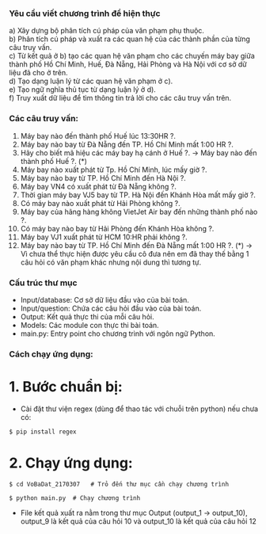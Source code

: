 ### Yêu cầu viết chương trình để hiện thực
a) Xây dựng bộ phân tích cú pháp của văn phạm phụ thuộc.\
b) Phân tích cú pháp và xuất ra các quan hệ của các thành phần của từng câu truy vấn.\
c) Từ kết quả ở b) tạo các quan hệ văn phạm cho các chuyến máy bay giữa thành phố Hồ Chí Minh, Huế, Đà Nẵng, Hải Phòng và Hà Nội với cơ sở dữ liệu đã cho ở trên.\
d) Tạo dạng luận lý từ các quan hệ văn phạm ở c).\
e) Tạo ngữ nghĩa thủ tục từ dạng luận lý ở d).\
f) Truy xuất dữ liệu để tìm thông tin trả lời cho các câu truy vấn trên.

### Các câu truy vấn:
1) Máy bay nào đến thành phố Huế lúc 13:30HR ?. 
2) Máy bay nào bay từ Đà Nẵng đến TP. Hồ Chí Minh mất 1:00 HR ?. 
3) Hãy cho biết mã hiệu các máy bay hạ cánh ở Huế ?. -> Máy bay nào đến thành phố Huế  ?. (*)
4) Máy bay nào xuất phát từ Tp. Hồ Chí Minh, lúc mấy giờ ?. 
5) Máy bay nào bay từ TP. Hồ Chí Minh đến Hà Nội ?.
6) Máy bay VN4 có xuất phát từ Đà Nẵng không ?.
7) Thời gian máy bay VJ5 bay từ TP. Hà Nội đến Khánh Hòa mất mấy giờ ?.
8) Có máy bay nào xuất phát từ Hải Phòng không ?. 
9) Máy bay của hãng hàng không VietJet Air bay đến những thành phố nào ?.
10) Có máy bay nào bay từ Hải Phòng đến Khánh Hòa không ?.
11) Máy bay VJ1 xuất phát từ HCM 10:HR phải không ?.
12) Máy bay nào bay từ TP. Hồ Chí Minh đến Đà Nẵng mất 1:00 HR ?.
(*) -> Vì chưa thể thực hiện được yêu cầu cô đưa nên em đã thay thế bằng 1 câu hỏi có văn phạm khác nhưng nội dung thì tương tự.

### Cấu trúc thư mục
* Input/database: Cơ sở dữ liệu đầu vào của bài toán.
* Input/question: Chứa các câu hỏi đầu vào của bài toán.
* Output: Kết quả thực thi của mỗi câu hỏi.
* Models: Các module con thực thi bài toán.
* main.py: Entry point cho chương trình với ngôn ngữ Python.

### Cách chạy ứng dụng:
# 1. Bước chuẩn bị:
* Cài đặt thư viện regex (dùng để thao tác với chuỗi trên python) nếu chưa có:
```
$ pip install regex
```

# 2. Chạy ứng dụng:
```
$ cd VoBaDat_2170307   # Trỏ đến thư mục cần chạy chương trình

$ python main.py  # Chạy chương trình
```
* File kết quả xuất ra nằm trong thư mục Output (output_1 → output_10), output_9 là kết quả của câu hỏi 10 và output_10 là kết quả của câu hỏi 12
